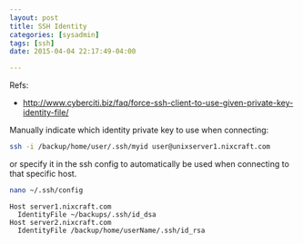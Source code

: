 ```yaml
---
layout: post
title: SSH Identity
categories: [sysadmin]
tags: [ssh]
date: 2015-04-04 22:17:49-04:00

---
```


Refs:

* http://www.cyberciti.biz/faq/force-ssh-client-to-use-given-private-key-identity-file/

Manually indicate which identity private key to use when connecting:

```bash
ssh -i /backup/home/user/.ssh/myid user@unixserver1.nixcraft.com
```

or specify it in the ssh config to automatically be used when connecting to that specific host.

```bash
nano ~/.ssh/config
```

```text
Host server1.nixcraft.com
  IdentityFile ~/backups/.ssh/id_dsa
Host server2.nixcraft.com
  IdentityFile /backup/home/userName/.ssh/id_rsa
```